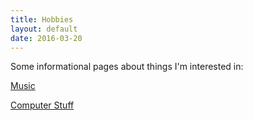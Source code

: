 ```yaml
---
title: Hobbies
layout: default
date: 2016-03-20
---
```


Some informational pages about things I'm interested in:

[Music](music)

[Computer Stuff](computer_stuff) 
